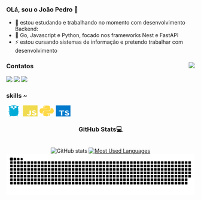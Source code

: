 ### OLá, sou o João Pedro 👋

- 📖 estou estudando e trabalhando no momento com desenvolvimento Backend:
- 🔎 Go, Javascript e Python, focado nos frameworks Nest e FastAPI
- ⚡ estou cursando sistemas de informação e pretendo trabalhar com desenvolvimento 

<div>
  <img align="right" height="140" src="https://media0.giphy.com/media/v1.Y2lkPTc5MGI3NjExOW93M3FzMmF1dXZpdGdhZjRvczhneW1lMDduNzJmeDgzbG1hZGMwYyZlcD12MV9pbnRlcm5hbF9naWZfYnlfaWQmY3Q9Zw/lP8ezu4iNVmZYOZn3j/giphy.gif"/>
<h3 align="left">Contatos</h3>
<a href="https://instagram.com/jp_om_" target="_blank"><img src="https://img.shields.io/badge/-Instagram-%23E4405F?style=for-the-badge&logo=instagram&logoColor=white" target="_blank"></a>
  <a href="https://www.linkedin.com/in/joão-pedro-oliveira-86b953238" target="_blank"><img src="https://img.shields.io/badge/-LinkedIn-%230077B5?style=for-the-badge&logo=linkedIn&logoColor=white" target="_blank"></a> 
  <a href="https://x.com/var_jotape" target="_blank"><img src="https://img.shields.io/badge/-X(twitter)-%230077B5?style=for-the-badge&logo=twitter&logoColor=white" target="_blank"></a>

<h3 align="left">skills ~</h3>

<img align="center" alt="Rafa-Js" height="30" width="40" src="https://raw.githubusercontent.com/devicons/devicon/master/icons/go/go-plain.svg">
  <img align="center" alt="Rafa-Js" height="30" width="40" src="https://raw.githubusercontent.com/devicons/devicon/master/icons/javascript/javascript-plain.svg">
  <img align="center" alt="Rafa-Js" height="30" width="40" src="https://raw.githubusercontent.com/devicons/devicon/master/icons/python/python-plain.svg">
  <img align="center" alt="Rafa-Js" height="30" width="40" src="https://raw.githubusercontent.com/devicons/devicon/master/icons/typescript/typescript-plain.svg"> 
</div>

<div style="text-align: center;" align="center">
  <h3> GitHub Stats💻</h3>
  <br>
  <img src="https://github-readme-stats-git-masterrstaa-rickstaa.vercel.app/api?username=pasteldiventu&hide_title=true&show_icons=true&include_all_commits=false&count_private=true&line_height=25&hide=issues&bg_color=000&title_color=FF00F6&text_color=FFF&border_radius=3&border_color=36123c&icon_color=FF00F6&theme=jolly" alt="GitHub stats">

  <a href="https://github.com/pasteldiventu/github-readme-stats">
    <img src="https://github-readme-stats-git-masterrstaa-rickstaa.vercel.app/api/top-langs/?username=pasteldiventu&line_height=10&card_width=290&layout=compact&hide_title=false&count_private=true&langs_count=4&show_icons=true&title_color=FF00F6&hide=html,scss,less&bg_color=000&text_color=8B8B8B&border_radius=3&border_color=561760&count_private=true" alt="Most Used Languages">
  </a>
</div>


<picture align="center">
  <source media="(prefers-color-scheme: dark)" srcset="https://raw.githubusercontent.com/pasteldiventu/pasteldiventu/output/github-contribution-grid-snake-dark.svg">
  <source media="(prefers-color-scheme: light)" srcset="https://raw.githubusercontent.com/pasteldiventu/pasteldiventu/output/github-contribution-grid-snake-dark.svg">
  <img align="center" alt="github contribution grid snake animation" src="https://raw.githubusercontent.com/mari4souza/mari4souza/output/github-contribution-grid-snake.svg">
</picture>
